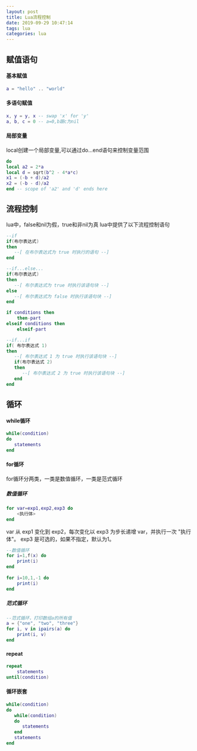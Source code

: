 ```yaml
---
layout: post
title: Lua流程控制
date: 2019-09-29 10:47:14
tags: lua
categories: lua
---
```


## 赋值语句
#### 基本赋值
```lua
a = "hello" .. "world"
```
#### 多语句赋值
```lua
x, y = y, x -- swap 'x' for 'y'
a, b, c = 0 -- a=0,b跟c为nil
```
#### 局部变量
local创建一个局部变量,可以通过do...end语句来控制变量范围
```lua
do
local a2 = 2*a
local d = sqrt(b^2 - 4*a*c)
x1 = (-b + d)/a2
x2 = (-b - d)/a2
end -- scope of 'a2' and 'd' ends here
```

<!--more-->
## 流程控制
lua中，false和nil为假，true和非nil为真
lua中提供了以下流程控制语句
```lua
--if
if(布尔表达式)
then
   --[ 在布尔表达式为 true 时执行的语句 --]
end

--if...else...
if(布尔表达式)
then
   --[ 布尔表达式为 true 时执行该语句块 --]
else
   --[ 布尔表达式为 false 时执行该语句块 --]
end

if conditions then
	then-part
elseif conditions then
	elseif-part

--if...if
if( 布尔表达式 1)
then
   --[ 布尔表达式 1 为 true 时执行该语句块 --]
   if(布尔表达式 2)
   then
      --[ 布尔表达式 2 为 true 时执行该语句块 --]
   end
end
```

## 循环
#### while循环
```lua
while(condition)
do
   statements
end
```

#### for循环

for循环分两类，一类是数值循环，一类是范式循环
##### 数值循环
```lua
for var=exp1,exp2,exp3 do  
    <执行体>  
end  
```
var 从 exp1 变化到 exp2，每次变化以 exp3 为步长递增 var，并执行一次 "执行体"。
exp3 是可选的，如果不指定，默认为1。

```lua
--数值循环
for i=1,f(x) do
    print(i)
end
 
for i=10,1,-1 do
    print(i)
end
```

##### 范式循环
```lua
--范式循环，打印数组a的所有值  
a = {"one", "two", "three"}
for i, v in ipairs(a) do
    print(i, v)
end 
```

#### repeat
```lua
repeat
	statements
until(condition)
```

#### 循环嵌套
```lua
while(condition)
do
   while(condition)
   do
      statements
   end
   statements
end

```
